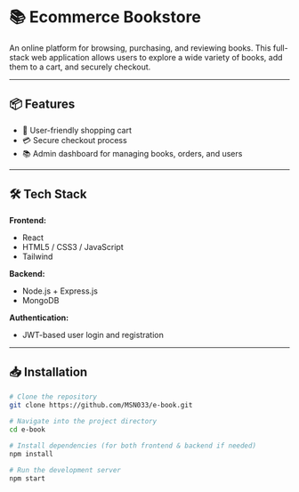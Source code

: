 # 📚 Ecommerce Bookstore

An online platform for browsing, purchasing, and reviewing books. This full-stack web application allows users to explore a wide variety of books, add them to a cart, and securely checkout.

---

## 📦 Features

- 🛒 User-friendly shopping cart
- 💳 Secure checkout process
- 📚 Admin dashboard for managing books, orders, and users


---

## 🛠️ Tech Stack

**Frontend:**  
- React
- HTML5 / CSS3 / JavaScript  
- Tailwind

**Backend:**  
- Node.js + Express.js   
- MongoDB

**Authentication:**  
- JWT-based user login and registration

---

## 📥 Installation

```bash
# Clone the repository
git clone https://github.com/MSN033/e-book.git

# Navigate into the project directory
cd e-book

# Install dependencies (for both frontend & backend if needed)
npm install

# Run the development server
npm start
